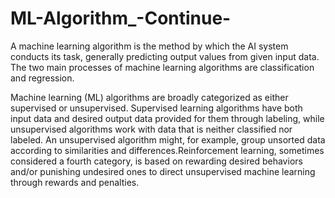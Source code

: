 # ML-Algorithm_-Continue-


A machine learning algorithm is the method by which the AI system conducts its task, generally predicting output values from given input data. The two main processes of machine learning algorithms are classification and regression.

Machine learning (ML) algorithms are broadly categorized as either supervised or unsupervised. Supervised learning algorithms have both input data and desired output data provided for them through labeling, while unsupervised algorithms work with data that is neither classified nor labeled. An unsupervised algorithm might, for example, group unsorted data according to similarities and differences.Reinforcement learning, sometimes considered a fourth category, is based on rewarding desired behaviors and/or punishing undesired ones to direct unsupervised machine learning through rewards and penalties.
